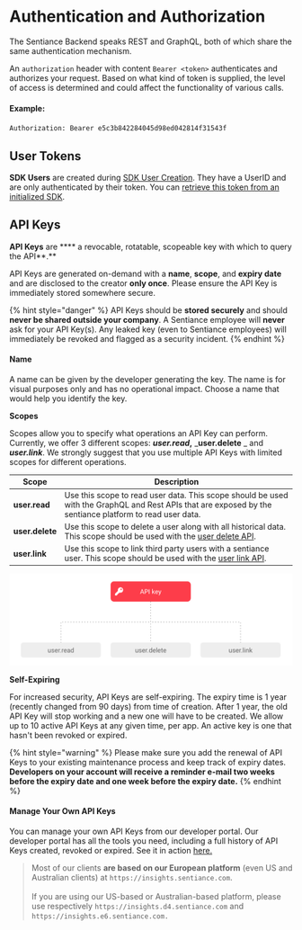 # Authentication and Authorization

The Sentiance Backend speaks REST and GraphQL, both of which share the same authentication mechanism.

An `authorization` header with content `Bearer <token>` authenticates and authorizes your request. Based on what kind of token is supplied, the level of access is determined and could affect the functionality of various calls.

#### Example:

```
Authorization: Bearer e5c3b842284045d98ed042814f31543f
```

## User Tokens

**SDK Users** are created during [SDK User Creation](https://docs.sentiance.com/sdk/getting-started/android-sdk/3.-user-creation). They have a UserID and are only authenticated by their token. You can [retrieve this token from an initialized SDK](https://docs.sentiance.com/sdk/appendix/user-access-token).

## API Keys

**API Keys** are **** a revocable, rotatable, scopeable key with which to query the API**.**&#x20;

API Keys are generated on-demand with a **name**, **scope**, and **expiry date** and are disclosed to the creator **only once**. Please ensure the API Key is immediately stored somewhere secure.

{% hint style="danger" %}
API Keys should be **stored securely** and should **never be shared outside your company**. A Sentiance employee will **never** ask for your API Key(s). Any leaked key (even to Sentiance employees) will immediately be revoked and flagged as a security incident.
{% endhint %}

#### Name

A name can be given by the developer generating the key. The name is for visual purposes only and has no operational impact. Choose a name that would help you identify the key.

**Scopes**

Scopes allow you to specify what operations an API Key can perform. Currently, we offer 3 different scopes: _**user.read**_**,** _**user.delete** _ and _**user.link**_. We strongly suggest that you use multiple API Keys with limited scopes for different operations.

| Scope           | Description                                                                                                                                                                    |
| --------------- | ------------------------------------------------------------------------------------------------------------------------------------------------------------------------------ |
| **user.read**   | Use this scope to read user data. This scope should be used with the GraphQL and Rest APIs that are exposed by the sentiance platform to read user data.                       |
| **user.delete** | Use this scope to delete a user along with all historical data. This scope should be used with the [user delete API](https://docs.sentiance.com/backend/rest-api#user-delete). |
| **user.link**   | Use this scope to link third party users with a sentiance user. This scope should be used with the [user link API](https://docs.sentiance.com/backend/rest-api#user-link).     |

![API Key scopes](../.gitbook/assets/screenshot-2020-02-18-at-15.26.15.png)

**Self-Expiring**

For increased security, API Keys are self-expiring. The expiry time is 1 year (recently changed from 90 days) from time of creation. After 1 year, the old API Key will stop working and a new one will have to be created. We allow up to 10 active API Keys at any given time, per app. An active key is one that hasn't been revoked or expired.

{% hint style="warning" %}
Please make sure you add the renewal of API Keys to your existing maintenance process and keep track of expiry dates. **Developers on your account will receive a reminder e-mail two weeks before the expiry date and one week before the expiry date.** &#x20;
{% endhint %}

#### Manage Your Own API Keys

You can manage your own API Keys from our developer portal. Our developer portal has all the tools you need, including a full history of API Keys created, revoked or expired. See it in action [here.](https://insights.sentiance.com/#/login)

> Most of our clients **are based on our European platform** (even US and Australian clients) at `https://insights.sentiance.com`. \
> \
> If you are using our US-based or Australian-based platform, please use respectively `https://insights.d4.sentiance.com` and `https://insights.e6.sentiance.com.`
